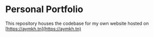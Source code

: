 # Personal Portfolio

This repository houses the codebase for my own website hosted on [https://aymkh.tn](https://aymkh.tn)

